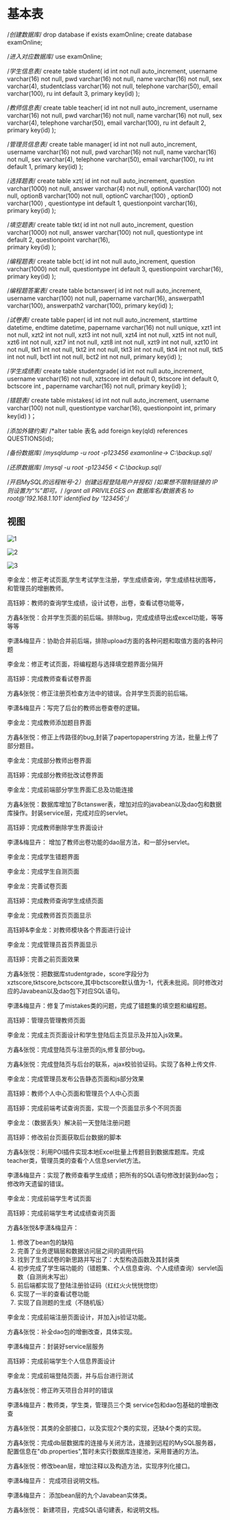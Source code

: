 

# 基本表     

/*创建数据库*/
drop database if exists examOnline; 
create database examOnline;

/*进入对应数据库*/
use examOnline;


/*学生信息表*/
create table student(
    id int not null auto_increment,
    username varchar(16) not null,
    pwd varchar(16) not null,
    name varchar(16) not null,
    sex varchar(4),
	studentclass  varchar(16) not null,
    telephone varchar(50),
    email varchar(100),
    ru int default 3,
    primary key(id)
);


/*教师信息表*/
create table teacher(
    id int not null auto_increment,
    username varchar(16) not null,
    pwd varchar(16) not null,
    name varchar(16) not null,
    sex varchar(4),
    telephone varchar(50),
    email varchar(100),
    ru int default 2,
    primary key(id)
);

/*管理员信息表*/
create table manager(
    id int not null auto_increment,
    username varchar(16) not null,
    pwd varchar(16) not null,
    name varchar(16) not null,
    sex varchar(4),
    telephone varchar(50),
    email varchar(100),
    ru int default 1,
    primary key(id)
);

/*选择题表*/
create table xzt(
    id int not null auto_increment,
    question varchar(1000) not null,
	answer varchar(4) not null,
	optionA varchar(100) not null,
	optionB varchar(100) not null,
	optionC varchar(100) ,
	optionD varchar(100) ,
	questiontype int default 1,
    questionpoint varchar(16),	
    primary key(id)
);


/*填空题表*/
create table tkt(
    id int not null auto_increment,
    question varchar(1000) not null,
	answer varchar(100) not null,
	questiontype int default 2,
    questionpoint varchar(16),	
    primary key(id)
);

/*编程题表*/
create table bct(
    id int not null auto_increment,
    question varchar(1000) not null,
	questiontype int default 3,
    questionpoint varchar(16),	
    primary key(id)
);

/*编程题答案表*/
create table bctanswer(
    id int not null auto_increment,
    username varchar(100) not null,
	papername varchar(16),
    answerpath1 varchar(100),
    answerpath2 varchar(100),
    primary key(id)
);

/*试卷表*/
create table paper(
    id int not null auto_increment,
    starttime datetime,
    endtime datetime,
    papername varchar(16) not null unique,
    xzt1 int not null,
    xzt2 int not null,
    xzt3 int not null,
    xzt4 int not null,
    xzt5 int not null,
    xzt6 int not null,
    xzt7 int not null,
    xzt8 int not null,
    xzt9 int not null,
    xzt10 int not null,
    tkt1 int not null,
    tkt2 int not null,
    tkt3 int not null,
    tkt4 int not null,
    tkt5 int not null,
    bct1 int not null,
    bct2 int not null,
    primary key(id)
);

/*学生成绩表*/
create table studentgrade(
    id int not null auto_increment,
    username varchar(16) not null,
	xztscore int default 0,
	tktscore int default 0,
	bctscore int ,
	papername varchar(16) not null,
    primary key(id)
);

/*错题表*/
create table mistakes(
    id int not null auto_increment,
    username varchar(100) not null,
    questiontype varchar(16),
	questionpoint int,
    primary key(id)
)；

/*添加外键约束*/
/*alter table 表名 add foreign key(qId) references QUESTIONS(id); 

/*备份数据库*/
/*mysqldump -u root -p123456 examonline-> C:\backup.sql*/


/*还原数据库*/
/*mysql -u root -p123456 < C:\backup.sql*/

/*开启MySQL的远程帐号-2）创建远程登陆用户并授权*/
/*如果想不限制链接的 IP 则设置为“%”即可。*/
/*grant all PRIVILEGES on 数据库名/数据表名 to root@'192.168.1.101'  identified by '123456';*/



##    视图



![1](./img/1.png)





![2](./img/1.png)



![3](./img/3.png)

李金龙：修正考试页面,学生考试学生注册，学生成绩查询，学生成绩柱状图等，和管理员的增删教师。

高钰婷：教师的查询学生成绩，设计试卷，出卷，查看试卷功能等，

方鑫&张悦：合并学生页面的前后端。排除bug，完成成绩导出成excel功能，等等等等

李潇&梅显卉：协助合并前后端，排除upload方面的各种问题和取值方面的各种问题

李金龙：修正考试页面，将编程题与选择填空题界面分隔开

高钰婷：完成教师查看试卷界面

方鑫&张悦：修正注册页检查方法中的错误。合并学生页面的前后端。

李潇&梅显卉：写完了后台的教师出卷查卷的逻辑。

李金龙：完成教师添加题目界面

方鑫&张悦：修正上传路径的bug,封装了papertopaperstring 方法，批量上传了部分题目。

李金龙：完成部分教师出卷界面

高钰婷：完成部分教师批改试卷界面

李金龙：完成前端部分学生界面汇总及功能连接

方鑫&张悦：数据库增加了Bctanswer表，增加对应的javabean以及dao包和数据库操作。封装service层，完成对应的servlet。 

高钰婷：完成教师删除学生界面设计

李潇&梅显卉： 增加了教师出卷功能的dao层方法，和一部分servlet。

李金龙：完成学生错题界面

李金龙：完成学生自测页面

李金龙：完善试卷页面

高钰婷：完成教师查询学生成绩页面

李金龙：完成教师首页页面显示

高钰婷&李金龙：对教师模块各个界面进行设计

李金龙：完成管理员首页界面显示

高钰婷：完善之前页面效果

方鑫&张悦：把数据库studentgrade，score字段分为xztscore,tktscore,bctscore,其中bctscore默认值为-1，代表未批阅。同时修改对应的Javabean以及dao包下对应SQL语句。  

李潇&梅显卉：修复了mistakes类的问题，完成了错题集的填空题和编程题。

高钰婷：管理员管理教师页面

李金龙：完成主页页面设计和学生登陆后主页显示及并加入js效果。

方鑫&张悦：完成登陆页与注册页的js,修复部分bug。

方鑫&张悦：完成登陆页与后台的联系，ajax校验验证码。实现了各种上传文件.

李金龙：完成管理员发布公告静态页面和js部分效果

高钰婷：教师个人中心页面和管理员个人中心页面

高钰婷：完成前端考试查询页面，实现一个页面显示多个不同页面

李金龙：（数据丢失）解决前一天登陆注册问题

高钰婷：修改前台页面获取后台数据的脚本

方鑫&张悦：利用POI插件实现本地Excel批量上传题目到数据库题库。完成teacher类，管理员类的查看个人信息servlet方法。

李潇&梅显卉：实现了教师查看学生成绩；把所有的SQL语句修改封装到dao包；修改昨天遗留的错误。

李金龙：完成前端学生考试页面

高钰婷：完成前端学生考试成绩查询页面

方鑫&张悦&李潇&梅显卉：
1. 修改了bean包的缺陷
2. 完善了业务逻辑层和数据访问层之间的调用代码
3. 找到了生成试卷的新思路并写出了：大型构造函数及其封装类
4. 初步完成了学生端功能的（错题集、个人信息查询、个人成绩查询）servlet函数（自测尚未写出）
5. 前后端都实现了登陆注册验证码（红红火火恍恍惚惚）
6. 实现了一半的查看试卷功能
7. 实现了自测题的生成（不随机版）

李金龙：完成前端注册页面设计，并加入js验证功能。

方鑫&张悦：补全dao包的增删改查，具体实现。

李潇&梅显卉：封装好service层服务

高钰婷：完成前端学生个人信息界面设计

李金龙：完成前端登陆页面，并与后台进行测试

方鑫&张悦：修正昨天项目合并时的错误

李潇&梅显卉：教师类，学生类，管理员三个类 service包和dao包基础的增删改查

方鑫&张悦：其类的全部接口，以及实现2个类的实现，还缺4个类的实现。

方鑫&张悦：完成db层数据库的连接与关闭方法，连接到远程的MySQL服务器，
配置信息在"db.properties",暂时未实行数据库连接池，采用普通的方法。 

方鑫&张悦：修改bean层，增加注释以及构造方法，实现序列化接口。 

李潇&梅显卉： 完成项目说明文档。 

李潇&梅显卉： 添加bean层的九个Javabean实体类。 

方鑫&张悦： 新建项目，完成SQL语句建表，和说明文档。 

